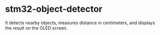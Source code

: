 # stm32-object-detector
It detects nearby objects, measures distance in centimeters, and displays the result on the OLED screen.
